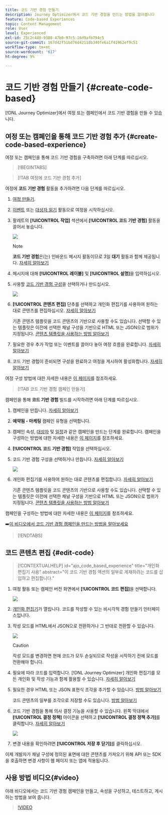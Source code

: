 ```yaml
---
title: 코드 기반 경험 만들기
description: Journey Optimizer에서 코드 기반 경험을 만드는 방법을 알아봅니다
feature: Code-based Experiences
topic: Content Management
role: User
level: Experienced
exl-id: 25c2c448-9380-47b0-97c5-16d9afb794c5
source-git-commit: 167d42f51bd76d42118b340fe6a1f41962ef9c51
workflow-type: tm+mt
source-wordcount: '617'
ht-degree: 9%

---
```


# 코드 기반 경험 만들기 {#create-code-based}

[!DNL Journey Optimizer]에서 여정 또는 캠페인에서 코드 기반 경험을 만들 수 있습니다.

## 여정 또는 캠페인을 통해 코드 기반 경험 추가 {#create-code-based-experience}

여정 또는 캠페인을 통해 코드 기반 경험을 구축하려면 아래 단계를 따르십시오.

>[!BEGINTABS]

>[!TAB 여정에 코드 기반 경험 추가]

여정에 **코드 기반 경험** 활동을 추가하려면 다음 단계를 따르십시오.

1. [여정 만들기](../building-journeys/journey-gs.md).

1. [이벤트](../building-journeys/general-events.md) 또는 [대상자 읽기](../building-journeys/read-audience.md) 활동으로 여정을 시작하십시오.

1. 팔레트의 **[!UICONTROL 작업]** 섹션에서 **[!UICONTROL 코드 기반 경험]** 활동을 끌어서 놓습니다.

   ![](assets/code-based-activity-journey.png)

   >[!NOTE]
   >
   >**코드 기반 경험**&#x200B;은(는) 인바운드 메시지 활동이므로 3일 **대기** 활동과 함께 제공됩니다. [자세히 알아보기](../building-journeys/wait-activity.md#auto-wait-node)

1. 메시지에 대해 **[!UICONTROL 레이블]** 및 **[!UICONTROL 설명]**&#x200B;을 입력하십시오.

1. 사용할 [코드 기반 경험 구성](code-based-configuration.md)을 선택하거나 만드십시오.

   ![](assets/code-based-activity-config.png)

1. **[!UICONTROL 콘텐츠 편집]** 단추를 선택하고 개인화 편집기를 사용하여 원하는 대로 콘텐츠를 편집하십시오. [자세히 알아보기](#edit-code)

   기존 콘텐츠 템플릿을 코드 콘텐츠의 기반으로 사용할 수도 있습니다. 선택할 수 있는 템플릿은 이전에 선택한 채널 구성을 기반으로 HTML 또는 JSON으로 범위가 지정됩니다. [콘텐츠 템플릿을 사용하는 방법 알아보기](../content-management/use-content-templates.md)

1. 필요한 경우 추가 작업 또는 이벤트를 끌어다 놓아 여정 흐름을 완료합니다. [자세히 알아보기](../building-journeys/about-journey-activities.md)

1. 코드 기반 경험이 준비되면 구성을 완료하고 여정을 게시하여 활성화합니다. [자세히 알아보기](../building-journeys/publishing-the-journey.md)

여정 구성 방법에 대한 자세한 내용은 [이 페이지](../building-journeys/journey-gs.md)를 참조하세요.

>[!TAB 코드 기반 경험 캠페인 만들기]

캠페인을 통해 **코드 기반 경험** 빌드를 시작하려면 아래 단계를 따르십시오.

1. 캠페인을 만듭니다. [자세히 알아보기](../campaigns/create-campaign.md)

1. **예약됨 - 마케팅** 캠페인 유형을 선택합니다.

1. 캠페인 속성, [대상자](../audience/about-audiences.md) 및 [일정](../campaigns/create-campaign.md#schedule)과 같은 캠페인을 만드는 단계를 완료합니다. 캠페인을 구성하는 방법에 대한 자세한 내용은 [이 페이지](../campaigns/get-started-with-campaigns.md)를 참조하세요.

1. **[!UICONTROL 코드 기반 경험]** 작업을 선택하십시오.

1. 코드 기반 경험 구성을 선택하거나 만듭니다. [자세히 알아보기](code-based-configuration.md)

   ![](assets/code-based-campaign-surface.png)

1. 개인화 편집기를 사용하여 원하는 대로 콘텐츠를 편집합니다. [자세히 알아보기](#edit-code)

   기존 콘텐츠 템플릿을 코드 콘텐츠의 기반으로 사용할 수도 있습니다. 선택할 수 있는 템플릿은 이전에 선택한 채널 구성을 기반으로 HTML 또는 JSON으로 범위가 지정됩니다. [콘텐츠 템플릿을 사용하는 방법 알아보기](../content-management/use-content-templates.md)

   <!--![](assets/code-based-campaign-edit-content.png)-->

캠페인을 구성하는 방법에 대한 자세한 내용은 [이 페이지](../campaigns/get-started-with-campaigns.md)를 참조하세요.

➡️[이 비디오에서 코드 기반 경험 캠페인을 만드는 방법을 알아보세요](#video)

>[!ENDTABS]

## 코드 콘텐츠 편집 {#edit-code}

>[!CONTEXTUALHELP]
>id="ajo_code_based_experience"
>title="개인화 편집기 사용"
>abstract="이 코드 기반 경험 액션의 일부로 게재하려는 코드를 삽입하고 편집합니다."
<!--
>additional-url="https://experienceleague.adobe.com/docs/journey-optimizer/using/content-management/personalization/expression-editor/personalization-build-expressions.html" text="Get started with the personalization editor"-->

1. 여정 활동 또는 캠페인 버전 화면에서 **[!UICONTROL 코드 편집]**&#x200B;을 선택합니다.

   ![](assets/code-based-campaign-edit-code.png)

1. [개인화 편집기](../personalization/personalization-build-expressions.md)가 열립니다. 코드를 작성할 수 있는 비시각적 경험 만들기 인터페이스입니다.

1. 작성 모드를 HTML에서 JSON으로 전환하거나 그 반대로 전환할 수 있습니다.

   ![](assets/code-based-campaign-code-editor.png)

   >[!CAUTION]
   >
   >작성 모드를 변경하면 현재 코드가 모두 손실되므로 작성을 시작하기 전에 모드를 전환해야 합니다.

1. 필요에 따라 코드를 입력합니다. [!DNL Journey Optimizer] 개인화 편집기를 모든 개인화 및 작성 기능과 함께 활용할 수 있습니다. [자세히 알아보기](../personalization/personalization-build-expressions.md)

1. 필요한 경우 HTML 또는 JSON 표현식 조각을 추가할 수 있습니다. [방법 알아보기](../personalization/use-expression-fragments.md)

   코드 콘텐츠의 일부를 조각으로 저장할 수도 있습니다. [방법 알아보기](../content-management/fragments.md#save-as-expression-fragment)

1. 코드 기반 경험을 통해 의사 결정 기능을 사용할 수 있습니다. 왼쪽 막대에서 **[!UICONTROL 결정 정책]** 아이콘을 선택하고 **[!UICONTROL 결정 정책 추가]**&#x200B;를 클릭합니다. [자세히 알아보기](../experience-decisioning/create-decision.md)

   ![](assets/code-based-campaign-create-decision.png)

1. 변경 내용을 확인하려면 **[!UICONTROL 저장 후 닫기]**&#x200B;를 클릭하십시오.

이제 개발자가 채널 구성에 정의된 표면에 대한 콘텐츠를 가져오기 위해 API 또는 SDK을 호출하면 변경 사항이 웹 페이지 또는 앱에 적용됩니다.

## 사용 방법 비디오{#video}

아래 비디오에서는 코드 기반 경험 캠페인을 만들고, 속성을 구성하고, 테스트하고, 게시하는 방법을 보여 줍니다.

>[!VIDEO](https://video.tv.adobe.com/v/3428868/?quality=12&learn=on)
